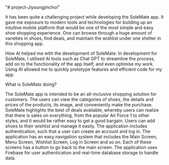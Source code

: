 "# project-Jiyoungjinchoi" 

It has been quite a challenging project while developing the SoleMate app. It gave me exposure to modern tools and technologies for building up an intuitive mobile platform that would be one of the most simple and easy shoe shopping experience. One can browse through a huge amount of varieties in shoes, find deals, and maintain the wishlist under one shelter in this shopping app.

How AI helped me with the development of SoleMate: In development for SoleMate, I utilised AI tools such as Chat GPT to streamline the process, add on to the functionality of the app itself, and even optimise my work. Using AI allowed me to quickly prototype features and efficient code for my app.

What is SoleMate doing?

The SoleMate app is intended to be an all-inclusive shopping solution for customers.
The users can view the categories of shoes, the details and prices of the products, its image, and conveniently make the purchase.
SoleMate highlights the best of deals available, whereby users can realize that there is sales on everything, from the popular Air Force 1 to other styles, and it would be rather easy to get a good bargain.
Users can add shoes to their wishlist and manage it easily.
The application includes authentication, such that a user can create an account and log in.
The application has an easy navigation system that includes the Main Screen, Menu Screen, Wishlist Screen, Log in Screen and so on. Each of these screens has a button to go back to the main screen.
The application uses Firebase for user authentication and real-time database storage to handle data.
